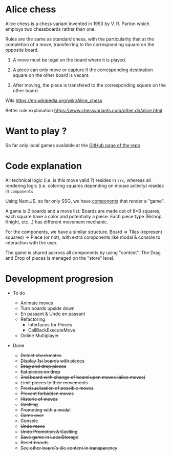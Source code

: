 # Alice chess

Alice chess is a chess variant invented in 1953 by V. R. Parton which employs two chessboards rather than one.

Rules are the same as standard chess, with the particularity that at the completion of a move, transferring to the corresponding square on the opposite board.

1. A move must be legal on the board where it is played.

2. A piece can only move or capture if the corresponding destination square on the other board is vacant.

3. After moving, the piece is transfered to the corresponding square on the other board.

Wiki https://en.wikipedia.org/wiki/Alice_chess

Better rule explanation https://www.chessvariants.com/other.dir/alice.html

# Want to play ?

So far only local games available at the [GitHub page of the repo](https://mikabob.github.io/alice-chess/)

# Code explanation

All technical logic (i.e. is this move valid ?) resides in `src`, whereas all rendering logic (i.e. coloring squares depending on mouse activity) resides in `components`

Using Next.JS, so far only SSG, we have [components](https://github.com/MikaBob/alice-chess/tree/main/components) that render a "game".

A game is 2 boards and a move list.
Boards are made out of 8\*8 squares, each square have a color and potentially a piece.
Each piece type (Bishop, Knight, etc...) has different movement mechanic.

For the components, we have a similar structure. Board => Tiles (represent squares) => Piece (or not), with extra components like modal & console to interaction with the user.

The game is shared accross all components by using "context". The Drag and Drop of pieces is managed on the "store" level.

# Development progresion

-   To do

    -   Animate moves
    -   Turn boards upside down
    -   En passant & Undo en passant
    -   Refactoring
        -   Interfaces for Pieces
        -   CallBackExecuteMove
    -   Online Multiplayer

-   Done
    -   ~~Detect checkmates~~
    -   ~~Display 1st boards with pieces~~
    -   ~~Drag and drop pieces~~
    -   ~~Eat pieces on drop~~
    -   ~~2nd board with change of board upon moves (alice moves)~~
    -   ~~Limit pieces to their movements~~
    -   ~~Previsualisation of possible moves~~
    -   ~~Prevent forbidden moves~~
    -   ~~Historic of moves~~
    -   ~~Castling~~
    -   ~~Promoting with a modal~~
    -   ~~Game over~~
    -   ~~Console~~
    -   ~~Undo move~~
    -   ~~Undo Promotion & Castling~~
    -   ~~Save game in LocalStorage~~
    -   ~~Reset boards~~
    -   ~~See other board's tile content in transparency~~
